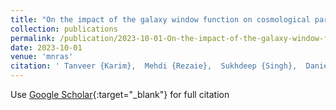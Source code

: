 ```yaml
---
title: "On the impact of the galaxy window function on cosmological parameter estimation"
collection: publications
permalink: /publication/2023-10-01-On-the-impact-of-the-galaxy-window-function-on-cosmological-parameter-estimation
date: 2023-10-01
venue: 'mnras'
citation: ' Tanveer {Karim},  Mehdi {Rezaie},  Sukhdeep {Singh},  Daniel {Eisenstein}, &quot;On the impact of the galaxy window function on cosmological parameter estimation.&quot; mnras, 2023.'
---
```

Use [Google Scholar](https://scholar.google.com/scholar?q=On+the+impact+of+the+galaxy+window+function+on+cosmological+parameter+estimation){:target="_blank"} for full citation